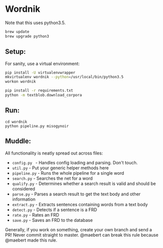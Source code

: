 # Wordnik

Note that this uses python3.5.

```sh
brew update
brew upgrade python3
```

## Setup:

For sanity, use a virtual environment:

```sh
pip install -U virtualenvwrapper
mkvirtualenv wordnik --python=/usr/local/bin/python3.5
workon wordnik
```

```sh
pip install -r requirements.txt
python -m textblob.download_corpora
```

## Run:

```
cd wordnik
python pipeline.py misogynoir
```

## Muddle:

All functionality is neatly spread out across files:

- `config.py ` - Handles config loading and parsing. Don't touch.
- `util.py` - Put your generic helper methods here
- `pipeline.py` - Runs the whole pipeline for a single word
- `search.py` - Searches the net for a word
- `qualify.py` - Determines whether a search result is valid and should be considered
- `parse.py` - Parses a search result to get the text body and other information
- `extract.py` - Extracts sentences containing words from a text body
- `detect.py` - Detects if a sentence is a FRD
- `rate.py` - Rates an FRD
- `save.py` - Saves an FRD to the database

Generally, if you work on something, create your own branch and send a PR! Never commit straight to master. @maebert can break this rule because @maebert made this rule.
